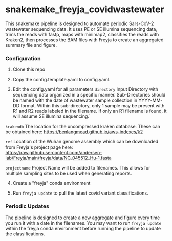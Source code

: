 # snakemake_freyja_covidwastewater

This snakemake pipeline is designed to automate periodic Sars-CoV-2 wastewater sequencing data. It uses PE or SE illumina sequencing data, trims the reads with fastp, maps with minimap2, classifies the reads with Kraken2, then processes the BAM files with Freyja to create an aggregated summary file and figure. 

### Configuration

1. Clone this repo

2. Copy the config.template.yaml to config.yaml.

3. Edit the config.yaml for all parameters
`directory` Input Directory with sequencing data organized in a specific manner. Sub-Directories should be named with the date of wastewater sample collection in YYYY-MM-DD format. Within this sub-directory, only 1 sample may be present with R1 and R2 reads labeled in the filename. If only an R1 filename is found, it will assume SE illumina sequencing.`

`krakendb` The location for the uncompressed kraken database. These can be obtained here: https://benlangmead.github.io/aws-indexes/k2

`ref` Location of the Wuhan genome assembly which can be downloaded from Freyja's project page here: https://raw.githubusercontent.com/andersen-lab/Freyja/main/freyja/data/NC_045512_Hu-1.fasta

`projectname` Project Name will be added to filenames. This allows for multiple sampling sites to be used when generating reports. 


4. Create a "freyja" conda environment

5. Run `freyja update` to pull the latest covid variant classifications.


### Periodic Updates

The pipeline is designed to create a new aggregate and figure every time you run it with a date in the filenames. You may want to run `freyja update` within the freyja conda environment before running the pipeline to update the classifications.


